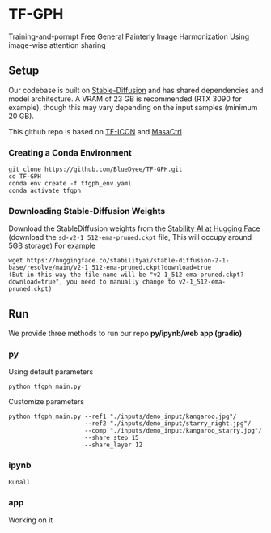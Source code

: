 # TF-GPH
Training-and-pormpt Free General Painterly Image Harmonization Using image-wise attention sharing
## Setup

Our codebase is built on [Stable-Diffusion](https://github.com/Stability-AI/stablediffusion)
and has shared dependencies and model architecture. A VRAM of 23 GB is recommended (RTX 3090 for example), though this may vary depending on the input samples (minimum 20 GB). 

This github repo is based on [TF-ICON](https://github.com/Shilin-LU/TF-ICON)  and [MasaCtrl](https://github.com/TencentARC/MasaCtrl/tree/main)
### Creating a Conda Environment

```
git clone https://github.com/BlueDyee/TF-GPH.git
cd TF-GPH
conda env create -f tfgph_env.yaml
conda activate tfgph
```

### Downloading Stable-Diffusion Weights

Download the StableDiffusion weights from the [Stability AI at Hugging Face](https://huggingface.co/stabilityai/stable-diffusion-2-1-base/blob/main/v2-1_512-ema-pruned.ckpt)
(download the `sd-v2-1_512-ema-pruned.ckpt` file, This will occupy around 5GB storage)
For example

```
wget https://huggingface.co/stabilityai/stable-diffusion-2-1-base/resolve/main/v2-1_512-ema-pruned.ckpt?download=true
(But in this way the file name will be "v2-1_512-ema-pruned.ckpt?download=true", you need to manually change to v2-1_512-ema-pruned.ckpt)
```
## Run
We provide three methods to run our repo **py/ipynb/web app (gradio)**
### py
Using default parameters
```
python tfgph_main.py 
```
Customize parameters
```
python tfgph_main.py --ref1 "./inputs/demo_input/kangaroo.jpg"/
                     --ref2 "./inputs/demo_input/starry_night.jpg"/
                     --comp "./inputs/demo_input/kangaroo_starry.jpg"/
                     --share_step 15
                     --share_layer 12
```
### ipynb
```
Runall
```
### app
Working on it

